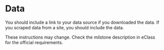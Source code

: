# Data
You should include a link to your data source if you downloaded the data. If you scraped data from a site, you should include the data.

These instructions may change. Check the milstone description in eClass for the official requirements.
